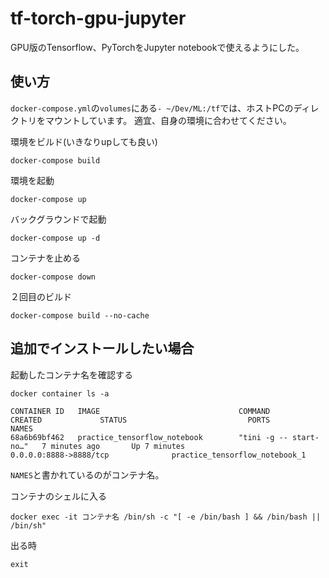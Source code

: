 # tf-torch-gpu-jupyter
GPU版のTensorflow、PyTorchをJupyter notebookで使えるようにした。

## 使い方

`docker-compose.yml`の`volumes`にある`- ~/Dev/ML:/tf`では、ホストPCのディレクトリをマウントしています。
適宜、自身の環境に合わせてください。

環境をビルド(いきなりupしても良い)
```shell=
docker-compose build
```

環境を起動
```shell=
docker-compose up
```

バックグラウンドで起動
```shell=
docker-compose up -d
```

コンテナを止める
```shell=
docker-compose down
```

２回目のビルド
```shell=
docker-compose build --no-cache
```

## 追加でインストールしたい場合

起動したコンテナ名を確認する
```shell=
docker container ls -a
```

```shell=
CONTAINER ID   IMAGE                               COMMAND                  CREATED             STATUS                           PORTS                               NAMES
68a6b69bf462   practice_tensorflow_notebook        "tini -g -- start-no…"   7 minutes ago       Up 7 minutes                     0.0.0.0:8888->8888/tcp              practice_tensorflow_notebook_1
```
`NAMES`と書かれているのがコンテナ名。

コンテナのシェルに入る
```
docker exec -it コンテナ名 /bin/sh -c "[ -e /bin/bash ] && /bin/bash || /bin/sh"
```

出る時
```
exit
```